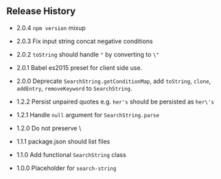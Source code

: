 ## Release History

* 2.0.4 `npm version` mixup

* 2.0.3 Fix input string concat negative conditions

* 2.0.2 `toString` should handle `"` by converting to `\"`

* 2.0.1 Babel es2015 preset for client side use.

* 2.0.0 Deprecate `SearchString.getConditionMap`, add `toString`, `clone`, `addEntry`, `removeKeyword` to `SearchString`.

* 1.2.2 Persist unpaired quotes e.g. `her's` should be persisted as `her\'s`

* 1.2.1 Handle `null` argument for `SearchString.parse`

* 1.2.0 Do not preserve \\

* 1.1.1 package.json should list files

* 1.1.0 Add functional `SearchString` class

* 1.0.0 Placeholder for `search-string`
